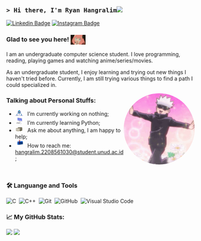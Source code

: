 ### <samp>&gt; Hi there, I'm Ryan Hangralim<img src="https://media.giphy.com/media/hvRJCLFzcasrR4ia7z/giphy.gif" width="25"> </samp>

[![Linkedin Badge](https://img.shields.io/badge/-LinkedIn-0e76a8?style=flat-square&logo=Linkedin&logoColor=white)](https://www.linkedin.com/in/ryanhangralim)
[![Instagram Badge](https://img.shields.io/badge/-Instagram-e4405f?style=flat-square&logo=Instagram&logoColor=white)](https://www.instagram.com/ryan.h_22)


### Glad to see you here! <img align="center" src="https://github.com/Ryanhangralim/Ryanhangralim/blob/main/assets/anya.gif?raw=true" width="40"> 

I am an undergraduate computer science student. I love programming, reading, playing games and watching anime/series/movies.

As an undergraduate student, I enjoy learning and trying out new things I haven't tried before. Currently, I am still trying various things to find a path I could specialized in. 

<img align="right" alt="GIF" src="https://github.com/Ryanhangralim/Ryanhangralim/blob/main/assets/gojo.gif?raw=true" width="190" style="Border-radius:50%" pady=20/>

### Talking about Personal Stuffs: 

- <img src="https://github.com/Ryanhangralim/Ryanhangralim/blob/main/assets/developer.gif?raw=true" width="21" />&nbsp;&nbsp; I’m currently working on nothing;
- <img src="https://github.com/Ryanhangralim/Ryanhangralim/blob/main/assets/laptop.gif?raw=true" width="21" />&nbsp;&nbsp; I’m currently learning Python;
- <img src="https://github.com/Ryanhangralim/Ryanhangralim/blob/main/assets/message.gif?raw=true" width="21" />&nbsp;&nbsp; Ask me about anything, I am happy to help;
- <img src="https://github.com/Ryanhangralim/Ryanhangralim/blob/main/assets/letterbox.gif?raw=true" width="21" />&nbsp;&nbsp; How to reach me: hangralim.2208561030@student.unud.ac.id;
</br>

### 🛠&nbsp;Languange and Tools
![C](https://img.shields.io/badge/-C-05122A?style=flat&logo=C&logoColor=A8B9CC)&nbsp;
![C++](https://img.shields.io/badge/-C++-05122A?style=flat&logo=C%2B%2B&logoColor=00599C)&nbsp;
![Git](https://img.shields.io/badge/-Git-05122A?style=flat&logo=git)&nbsp;
![GitHub](https://img.shields.io/badge/-GitHub-05122A?style=flat&logo=github)&nbsp;
![Visual Studio Code](https://img.shields.io/badge/-Visual%20Studio%20Code-05122A?style=flat&logo=visual-studio-code&logoColor=007ACC)&nbsp;


### 📈 My GitHub Stats:

<p>
  <img height="180em" src="https://github-readme-stats.vercel.app/api?username=Ryanhangralim&show_icons=true&hide_border=true&&count_private=true&include_all_commits=true" />
  <img height="180em" src="https://github-readme-stats.vercel.app/api/top-langs/?username=Ryanhangralim&exclude_repo=KNN-Image-Classification&show_icons=true&hide_border=true&layout=compact&langs_count=8"/>
</p>